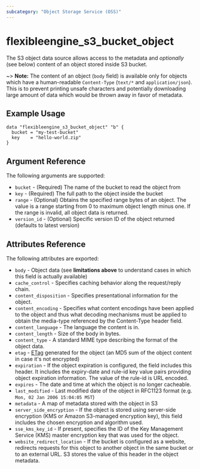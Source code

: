 ```yaml
---
subcategory: "Object Storage Service (OSS)"
---
```



# flexibleengine\_s3\_bucket\_object

The S3 object data source allows access to the metadata and
*optionally* (see below) content of an object stored inside S3 bucket.

~> **Note:** The content of an object (`body` field) is available only for objects which have a human-readable
  `Content-Type` (`text/*` and `application/json`). This is to prevent printing unsafe characters and
  potentially downloading large amount of data which would be thrown away in favor of metadata.

## Example Usage

```hcl
data "flexibleengine_s3_bucket_object" "b" {
  bucket = "my-test-bucket"
  key    = "hello-world.zip"
}
```

## Argument Reference

The following arguments are supported:

* `bucket` - (Required) The name of the bucket to read the object from
* `key` - (Required) The full path to the object inside the bucket
* `range` - (Optional) Obtains the specified range bytes of an object. The value is a range starting from 0 to
  maximum object length minus one. If the range is invalid, all object data is returned.
* `version_id` - (Optional) Specific version ID of the object returned (defaults to latest version)

## Attributes Reference

The following attributes are exported:

* `body` - Object data (see **limitations above** to understand cases in which this field is actually available)
* `cache_control` - Specifies caching behavior along the request/reply chain.
* `content_disposition` - Specifies presentational information for the object.
* `content_encoding` - Specifies what content encodings have been applied to the object and thus what decoding mechanisms
  must be applied to obtain the media-type referenced by the Content-Type header field.
* `content_language` - The language the content is in.
* `content_length` - Size of the body in bytes.
* `content_type` - A standard MIME type describing the format of the object data.
* `etag` - [ETag](https://en.wikipedia.org/wiki/HTTP_ETag) generated for the object
  (an MD5 sum of the object content in case it's not encrypted)
* `expiration` - If the object expiration is configured, the field includes this header. It includes the expiry-date and
  rule-id key value pairs providing object expiration information. The value of the rule-id is URL encoded.
* `expires` - The date and time at which the object is no longer cacheable.
* `last_modified` - Last modified date of the object in RFC1123 format (e.g. `Mon, 02 Jan 2006 15:04:05 MST`)
* `metadata` - A map of metadata stored with the object in S3
* `server_side_encryption` - If the object is stored using server-side encryption (KMS or Amazon S3-managed encryption key),
  this field includes the chosen encryption and algorithm used.
* `sse_kms_key_id` - If present, specifies the ID of the Key Management Service (KMS) master encryption key that
  was used for the object.
* `website_redirect_location` - If the bucket is configured as a website, redirects requests for this object to
  another object in the same bucket or to an external URL. S3 stores the value of this header in the object metadata.
